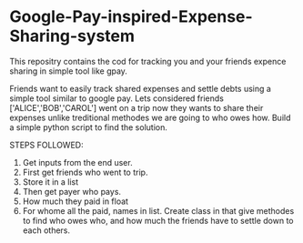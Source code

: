 # Google-Pay-inspired-Expense-Sharing-system
This repositry contains the cod for tracking you and your friends expence sharing in simple tool like gpay. 

Friends want to easily track shared expenses and settle debts using a simple tool similar to google pay. Lets considered friends ['ALICE','BOB','CAROL'] went on a trip now they wants to share their expenses unlike treditional methodes we are going to who owes how. Build a simple python script to find the solution.

STEPS FOLLOWED:
1. Get inputs from the end user.
2. First get friends who went to trip.
3. Store it in a list
4. Then get payer who pays.
5. How much they paid in float
6. For whome all the paid, names in list.
Create class in that give methodes to find who owes who, and how much the friends have to settle down to each others.
